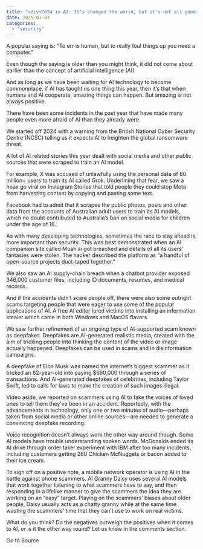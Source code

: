 ```yaml
---
title: "<div>2024 in AI: It’s changed the world, but it’s not all good</div>"
date: 2025-01-03
categories: 
  - "security"
---
```


A popular saying is: “To err is human, but to really foul things up you need a computer.”

Even though the saying is older than you might think, it did not come about earlier than the concept of artificial intelligence (AI).

And as long as we have been waiting for AI technology to become commonplace, if AI has taught us one thing this year, then it’s that when humans and AI cooperate, amazing things can happen. But amazing is not always positive.

There have been some incidents in the past year that have made many people even more afraid of AI than they already were.

We started off 2024 with a warning from the British National Cyber Security Centre (NCSC) telling us it expects AI to heighten the global ransomware threat.

A lot of AI related stories this year dealt with social media and other public sources that were scraped to train an AI model.

For example, X was accused of unlawfully using the personal data of 60 million+ users to train its AI called Grok. Underlining that fear, we saw a hoax go viral on Instagram Stories that told people they could stop Meta from harvesting content by copying and pasting some text.

Facebook had to admit that it scrapes the public photos, posts and other data from the accounts of Australian adult users to train its AI models, which no doubt contributed to Australia’s ban on social media for children under the age of 16.

As with many developing technologies, sometimes the race to stay ahead is more important than security. This was best demonstrated when an AI companion site called Muah.ai got breached and details of all its users’ fantasies were stolen. The hacker described the platform as “a handful of open-source projects duct-taped together.”

We also saw an AI supply-chain breach when a chatbot provider exposed 346,000 customer files, including ID documents, resumes, and medical records.

And if the accidents didn’t scare people off, there were also some outright scams targeting people that were eager to use some of the popular applications of AI. A free AI editor lured victims into installing an information stealer which came in both Windows and MacOS flavors.

We saw further refinement of an ongoing type of AI-supported scam known as deepfakes. Deepfakes are AI-generated realistic media, created with the aim of tricking people into thinking the content of the video or image actually happened. Deepfakes can be used in scams and in disinformation campaigns.

A deepfake of Elon Musk was named the internet’s biggest scammer as it tricked an 82-year-old into paying $690,000 through a series of transactions. And AI-generated deepfakes of celebrities, including Taylor Swift, led to calls for laws to make the creation of such images illegal.

Video aside, we reported on scammers using AI to fake the voices of loved ones to tell them they’ve been in an accident. Reportedly, with the advancements in technology, only one or two minutes of audio—perhaps taken from social media or other online sources—are needed to generate a convincing deepfake recording.

Voice recognition doesn’t always work the other way around though. Some AI models have trouble understanding spoken words. McDonalds ended its AI drive through order taker experiment with IBM after too many incidents, including customers getting 260 Chicken McNuggets or bacon added to their ice cream.

To sign off on a positive note, a mobile network operator is using AI in the battle against phone scammers. AI Granny Daisy uses several AI models that work together listening to what scammers have to say, and then responding in a lifelike manner to give the scammers the idea they are working on an “easy” target. Playing on the scammers’ biases about older people, Daisy usually acts as a chatty granny while at the same time wasting the scammers’ time that they can’t use to work on real victims.

What do you think? Do the negatives outweigh the positives when it comes to AI, or is it the other way round? Let us know in the comments section.

Go to Source

